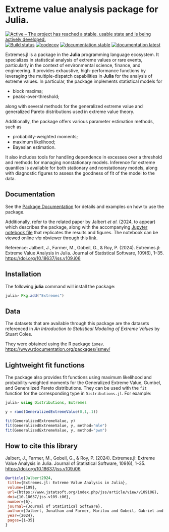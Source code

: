 # Extreme value analysis package for Julia.


[![Active – The project has reached a stable, usable state and is being actively developed.](https://www.repostatus.org/badges/latest/active.svg)](https://www.repostatus.org/#active)
[![Build status](https://github.com/jojal5/Extremes.jl/workflows/CI/badge.svg)](https://github.com/jojal5/Extremes.jl/actions)
[![codecov](https://codecov.io/gh/jojal5/Extremes.jl/branch/master/graph/badge.svg?token=7UGVMF0ENE)](https://codecov.io/gh/jojal5/Extremes.jl)
[![documentation stable](https://img.shields.io/badge/docs-stable-blue.svg)](https://jojal5.github.io/Extremes.jl/stable/)
[![documentation latest](https://img.shields.io/badge/docs-latest-blue.svg)](https://jojal5.github.io/Extremes.jl/dev/)



Extremes.jl is a package in the **Julia** programming language ecosystem. It specializes in statistical analysis of extreme values or rare events, particularly in the context of environmental science, finance, and engineering. It provides exhaustive, high-performance functions by leveraging the multiple-dispatch capabilities in **Julia** for the analysis of extreme values. In particular, the package implements statistical models for

- block maxima;
- peaks-over-threshold;

along with several methods for the generalized extreme value and generalized Pareto distributions used in extreme value theory. 

Additionally, the package offers various parameter estimation methods, such as 

- probability-weighted moments;
- maximum likelihood;
- Bayesian estimation. 

It also includes tools for handling dependence in excesses over a threshold and methods for managing nonstationary models. Inference for extreme quantiles is available for both stationary and nonstationary models, along with diagnostic figures to assess the goodness of fit of the model to the data.

## Documentation

See the [Package Documentation](https://jojal5.github.io/Extremes.jl/dev/) for details and examples on how to use the package.

Additionally, refer to the related paper by Jalbert *et al.* (2024, to appear) which describes the package, along with the accompanying [Jupyter notebook file](docs/src/JOSS/JOSS.ipynb) that replicates the results and figures. The notebook can be viewed online *via* nbviewer through this [link](https://nbviewer.org/github/jojal5/Extremes.jl/blob/dev/docs/src/JOSS/JOSS.ipynb).

Reference: 
Jalbert, J., Farmer, M., Gobeil, G., & Roy, P. (2024). Extremes.jl: Extreme Value Analysis in Julia. Journal of Statistical Software, 109(6), 1–35. https://doi.org/10.18637/jss.v109.i06

## Installation

The following **julia** command will install the package:

```julia
julia> Pkg.add("Extremes")
```

## Data
The datasets that are available through this package are the datasets referenced in *An Introduction to Statistical Modeling of Extreme Values* by Stuart Coles.

They were obtained using the R package `ismev`.  
https://www.rdocumentation.org/packages/ismev/  

## Lightweight fit functions

The package also provides fit functions using maximum likelihood and probability-weighted moments for the Generalized Extreme Value, Gumbel, and Generalized Pareto distributions. They can be used with the `fit` function for the corresponding type in `Distributions.jl`. For example:

```julia
julia> using Distributions, Extremes

y = rand(GeneralizedExtremeValue(0,1,.1))

fit(GeneralizedExtremeValue, y)
fit(GeneralizedExtremeValue, y, method="mle")
fit(GeneralizedExtremeValue, y, method="pwm")
```

## How to cite this library
Jalbert, J., Farmer, M., Gobeil, G., & Roy, P. (2024). Extremes.jl: Extreme Value Analysis in Julia. Journal of Statistical Software, 109(6), 1–35. https://doi.org/10.18637/jss.v109.i06

```bibtex
@article{Jalbert2024,
 title={Extremes.jl: Extreme Value Analysis in Julia},
 volume={109},
 url={https://www.jstatsoft.org/index.php/jss/article/view/v109i06},
 doi={10.18637/jss.v109.i06},
 number={6},
 journal={Journal of Statistical Software},
 author={Jalbert, Jonathan and Farmer, Marilou and Gobeil, Gabriel and Roy, Philippe},
 year={2024},
 pages={1–35}
}
```
